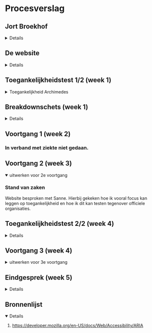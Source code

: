 # Procesverslag

## Jort Broekhof

<details>

### Auteur:

Jort Broekhof

#### Je startniveau:

Zwart

#### Je focus:

Responsiveness

</details>

## De website

<details>

### Je opdracht:

Ik ga beide pagina's verbeteren, semantisch, responsive en toegankelijk maken. Deze complete website is ook een echte opdracht waar ik op dit moment mee bezig ben voor Archimedes. <br>
[Archimedes medisch centrum hoofdpagina](https://archimedes-mc.nl/) <br>
[Archimedes medisch centrum praktijk informatie Broekhof](https://archimedes-mc.nl/huisartsen/broekhof/praktijk-informatie/)

#### Screenshot(s) van de eerste pagina (small screen):

Archimedes hoofdpagina
<br>
<img src="readme-images/archimedes.png" width="375px" alt="Archimedes hoofdpagina">

#### Screenshot(s) van de tweede pagina (small screen):

Praktijk pagina Broekhof
<br>
<img src="readme-images/praktijk-broekhof.png" width="375px" alt="Praktijk Broekhof pagina">

</details>

## Toegankelijkheidstest 1/2 (week 1)

<details>
  <summary>Toegankelijkheid Archimedes</summary>

### Bevindingen

#### Screenreader

Er zijn veel link elementen onzichtbaar voor de gebruiker en screenreader.
<br>
Alt tekst bij afbeeldingen is erg onduidelijk of simpelweg ontbrekend.
<br>
Carrousel is niet duidelijk voor voiceover.

#### Muis en Toetsenbord

Links in navigatie zijn tab navigatie toegankelijk.
<br>
Er zijn veel link elementen onzichtbaar voor de gebruiker, deze weet niet waar hij op gefocused is.
<br>

#### Motoriek (shocks, elastiekjes)

Bij slechte motoriek is de website nog steeds te navigeren alleen kost het meer moeite.
<br>

#### Visueel (brillen, contrast, kleurenblind, dark/light).

Website heeft hoog contrast niveau, conflicting kleuren die impact kunnen hebben op kleurenblindheid
<br>

Slecht zicht maakt de website slecht toegankelijk door onder andere kleine tekst en knoppen.
<br>
Tekst boven op afbeeldingen in de carrousel verandert de tekst op de afbeeldingen naar wit waardoor de tekst heel slecht te lezen is.
<br>
Automatisch dark mode via chrome extension werkt erg goed.
<br>

</details>

## Breakdownschets (week 1)

<details>

### Home pagina:

<img src="readme-images/home.png" width="375px" alt="Archimedes hoofdpagina">

## Huisartsen pagina

<img src="readme-images/huisarts.png" width="375px" alt="Archimedes Huisartsen pagina">

</details>

## Voortgang 1 (week 2)

### In verband met ziekte niet gedaan.

## Voortgang 2 (week 3)

<details open>
  <summary>uitwerken voor 2e voortgang</summary>

### Stand van zaken

Website besproken met Sanne.
Hierbij gekeken hoe ik vooral focus kan leggen op toegankelijkheid en hoe ik dit kan testen tegenover officiele organisaties.

</details>

## Toegankelijkheidstest 2/2 (week 4)

<details>

#### Screenreader

The old HTML code was not semantic and made using the screenreader uncomfortable.
<br/>
Empty elements did not provide any information to the screenreader which made it unclear for the user.

<br/>
<br/>
The way to fix this is by using ARIA and semantically correct HTML. Providing screenreaders with plenty of information and attribute values.
<br/>
<img src="readme-images/semantic-html.png" width="375px" alt="Example of semantic correct HTML">

#### Visueel (brillen, contrast, kleurenblind, dark/light).

Website was bright and didn't have the best contrast on some elements. In addition the website did not have a dark mode or contrast mode.

<br/>
<br/>
To fix this and make the website accesible I added a dark mode and contrast mode which are saved into the local storage.

<br/>
<img src="readme-images/home-highcontrast.png" width="375px" alt="High contrast home page">

</details>

## Voortgang 3 (week 4)

<details>
  <summary>uitwerken voor 3e voortgang</summary>
  Tijdens het 3e voortgangsgesprek heb ik met Jeffrey gezeten en gekeken naar  mijn huidige website. Hier kwam al snel naar boven dat ik niet goed had begrepen dat classes en id's niet toegestaan waren en dat mijn HTML niet altijd semantisch correct was.
  <br/>
  Daarnaast liep ik achter bij een paar documentatie punten die nog moesten worden aangevuld.
  <br/>

</details>

## Eindgesprek (week 5)

<details>

### Je uitkomst - karakteristiek screenshots:

  <img src="readme-images/home-light.png" width="375px" alt="uitomst opdracht 1">

  <img src="readme-images/home-dark.png" width="375px" alt="uitomst opdracht 1">

### Dit ging goed/Heb ik geleerd:

Ik heb me de afgelopen bezig gehouden met toegankelijkheid de website. Denk hierbij aan gebruikers die slecht kunnen zien of blind zijn en daarbij een screenreader gebruiken. Hierbij heb ik onder andere gebruikt gemaakt van ARIA.
<br/>
<br/>
ARIA (Accessible Rich Internet Applications) is een set van attributen die kunnen worden toegevoegd aan HTML-elementen om de toegankelijkheid van een website te verbeteren. Het helpt bijvoorbeeld screenreaders om de inhoud en de interactiviteit van de pagina beter te begrijpen.

  <img src="readme-images/home-highcontrast.png" width="375px">

### Dit was lastig/Is niet gelukt:

Ik had waarschijnlijk iets meer moeite in dit project mogen stoppen, echter ben ik uiteindelijk wel tevreden met het resultaat.

</details>

## Bronnenlijst

<details open>

1. https://developer.mozilla.org/en-US/docs/Web/Accessibility/ARIA

</details>
